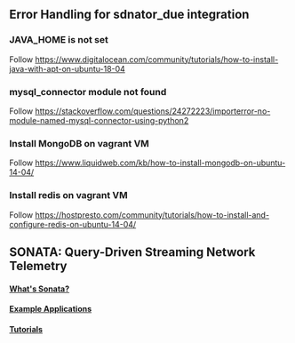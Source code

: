 ## Error Handling for sdnator_due integration

### JAVA_HOME is not set
Follow https://www.digitalocean.com/community/tutorials/how-to-install-java-with-apt-on-ubuntu-18-04

### mysql_connector module not found
Follow https://stackoverflow.com/questions/24272223/importerror-no-module-named-mysql-connector-using-python2

### Install MongoDB on vagrant VM
Follow https://www.liquidweb.com/kb/how-to-install-mongodb-on-ubuntu-14-04/

### Install redis on vagrant VM
Follow https://hostpresto.com/community/tutorials/how-to-install-and-configure-redis-on-ubuntu-14-04/

## SONATA: Query-Driven Streaming Network Telemetry

#### [What's Sonata?](https://github.com/Sonata-Princeton/SONATA-DEV/tree/tutorial/sonata/tutorials/background.md)

#### [Example Applications](https://github.com/Sonata-Princeton/SONATA-DEV/tree/master/sonata/examples)

#### [Tutorials](https://github.com/Sonata-Princeton/SONATA-DEV/tree/tutorial/sonata/tutorials)

